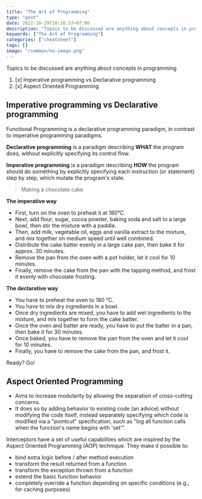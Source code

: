 ```yaml
---
title: "The Art of Programming"
type: "post"
date: 2022-10-29T18:16:57+07:00
description: "Topics to be discussed are anything about concepts in programming"
keywords: ["The Art of Programming"]
categories: ["cheatsheet"]
tags: []
image: "/common/no-image.png"
---
```


Topics to be discussed are anything about concepts in programming

1. [x] Imperative programming vs Declarative programming
2. [x] Aspect Oriented Programming

## Imperative programming vs Declarative programming

Functional Programming is a declarative programming paradigm, in contrast to imperative programming paradigms.

**Declarative programming** is a paradigm describing **WHAT** the program does, without explicitly specifying its control flow.

**Imperative programming** is a paradigm describing **HOW** the program should do something by explicitly specifying each instruction (or statement) step by step, which mutate the program's state.

> Making a chocolate cake

**The imperative way**

- First, turn on the oven to preheat it at 180°C.
- Next, add flour, sugar, cocoa powder, baking soda and salt to a large bowl, then stir the mixture with a paddle.
- Then, add milk, vegetable oil, eggs and vanilla extract to the mixture, and mix together on medium speed until well combined.
- Distribute the cake batter evenly in a large cake pan, then bake it for approx. 30 minutes.
- Remove the pan from the oven with a pot holder, let it cool for 10 minutes.
- Finally, remove the cake from the pan with the tapping method, and frost it evenly with chocolate frosting.

**The declarative way**

- You have to preheat the oven to 180 °C.
- You have to mix dry ingredients in a bowl.
- Once dry ingredients are mixed, you have to add wet ingredients to the mixture, and mix together to form the cake batter.
- Once the oven and batter are ready, you have to put the batter in a pan, then bake it for 30 minutes.
- Once baked, you have to remove the pan from the oven and let it cool for 10 minutes.
- Finally, you have to remove the cake from the pan, and frost it.

Ready? Go!

## Aspect Oriented Programming

- Aims to increase modularity by allowing the separation of cross-cutting concerns.
- It does so by adding behavior to existing code (an advice) without modifying the code itself, instead separately specifying which code is modified via a "pointcut" specification, such as "log all function calls when the function's name begins with 'set'".

Interceptors have a set of useful capabilities which are inspired by the Aspect Oriented Programming (AOP) technique. They make it possible to:

- bind extra logic before / after method execution
- transform the result returned from a function
- transform the exception thrown from a function
- extend the basic function behavior
- completely override a function depending on specific conditions (e.g., for caching purposes)
